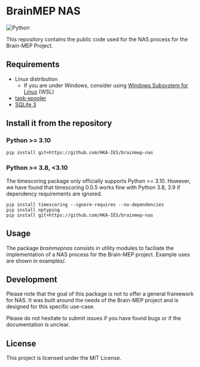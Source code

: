 # BrainMEP NAS

![Python](https://img.shields.io/badge/python-3.8|3.9|3.10|3.11|3.12|3.13-blue.svg)

This repository contains the public code used for the NAS process for the
Brain-MEP Project.

## Requirements
- Linux distribution
  - If you are under Windows, consider using [Windows Subsystem for Linux](https://learn.microsoft.com/en-us/windows/wsl/install) (WSL)
- [task-spooler](https://github.com/justanhduc/task-spooler)
- [SQLite 3](https://sqlite.org/)

## Install it from the repository

### Python >= 3.10
```
pip install git+https://github.com/HKA-IES/brainmep-nas
```

### Python >= 3.8, <3.10
The timescoring package only officially supports Python >= 3.10. However, we 
have found that timescoring 0.0.5 works fine with Python 3.8, 3.9 if dependency
requirements are ignored. 
```
pip install timescoring --ignore-requires --no-dependencies
pip install nptyping
pip install git+https://github.com/HKA-IES/brainmep-nas
```

## Usage
The package *brainmepnas* consists in utility modules to faciliate the 
implementation of a NAS process for the Brain-MEP project. Example uses are
shown in examples/.

## Development
Please note that the goal of this package is not to offer a general framework 
for NAS. It was built around the needs of the Brain-MEP project and is designed
for this specific use-case.

Please do not hesitate to submit issues if you have found bugs or if the
documentation is unclear.

## License
This project is licensed under the MIT License.

